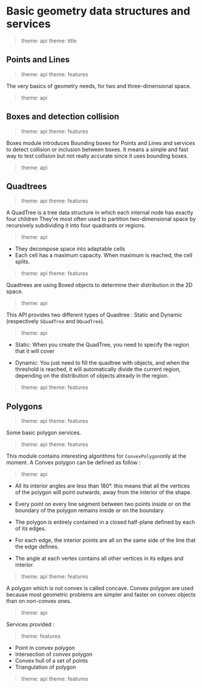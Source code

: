 # Basic geometry data structures and services

> theme: api
> theme: title

## Points and Lines

> theme: api
> theme: features

The very basics of geometry needs, for two and three-dimensional space.

> theme: api

## Boxes and detection collision

> theme: api
> theme: features

Boxes module introduces Bounding boxes for Points and Lines and services to detect collision or inclusion between boxes.
It means a simple and fast way to test collision but not really accurate since it uses bounding boxes.

> theme: api

## Quadtrees

> theme: api
> theme: features

A QuadTree is a tree data structure in which each internal node has exactly four children
They're most often used to partition two-dimensional space by recursively subdividing
it into four quadrants or regions.

> theme: api

* They decompose space into adaptable cells
* Each cell has a maximum capacity. When maximum is reached, the cell splits.

> theme: api
> theme: features

Quadtrees are using Boxed objects to determine their distribution in the 2D space.

> theme: api

This API provides two different types of Quadtree : Static and Dynamic (respectively `SQuadTree` and `DQuadTree`).

> theme: api

* Static: When you create the QuadTree, you need to specify the region that it will cover

* Dynamic: You just need to fill the quadtree with objects, and when the threshold is reached,
  it will automatically divide the current region, depending on the distribution of objects already in the region.

> theme: api
> theme: features

## Polygons

> theme: api
> theme: features

Some basic polygon services.

> theme: api
> theme: features

This module contains interesting algorithms for `ConvexPolygon`only at the moment. A Convex polygon can be defined as follow :

> theme: api

* All its interior angles are less than 180°. this means that all the vertices of the polygon
  will point outwards, away from the interior of the shape.

* Every point on every line segment between two points inside or on the boundary of the polygon
  remains inside or on the boundary.

* The polygon is entirely contained in a closed half-plane defined by each of its edges.

* For each edge, the interior points are all on the same side of the line that the edge defines.

* The angle at each vertex contains all other vertices in its edges and interior.

> theme: api
> theme: features

A polygon which is not convex is called concave. Convex polygon are used because most
geometric problems are simpler and faster on convex objects than on non-convex ones.

> theme: api

Services provided :

> theme: features

* Point in convex polygon
* Intersection of convex polygon
* Convex hull of a set of points
* Triangulation of polygon

> theme: api
> theme: features